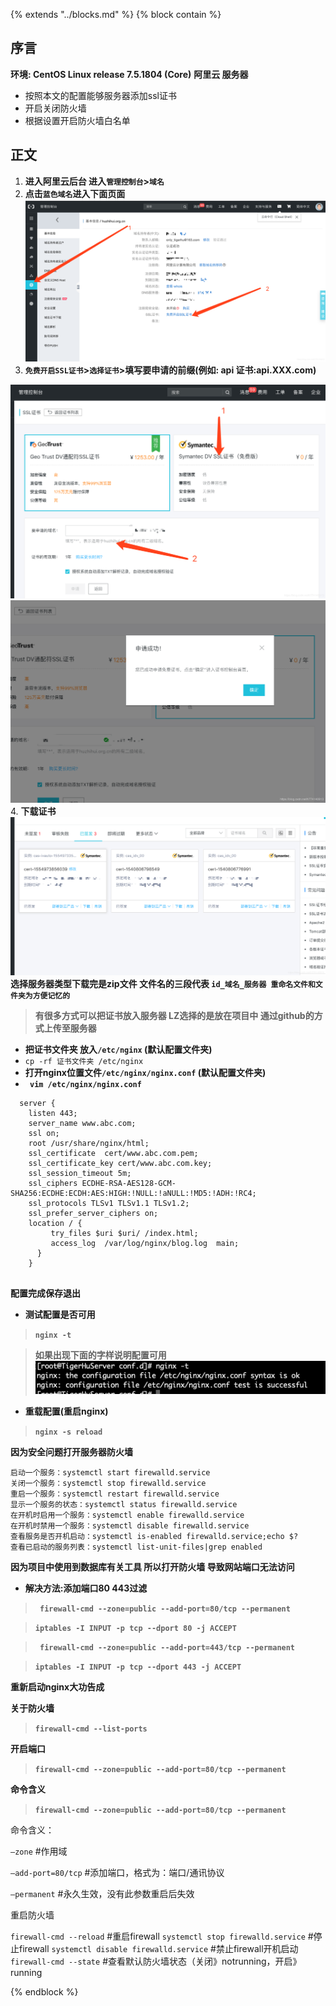 

{%  extends "../blocks.md"  %}
{%  block contain  %}



## 序言

**环境: CentOS Linux release 7.5.1804 (Core)**
**阿里云 服务器**

- 按照本文的配置能够服务器添加ssl证书
- 开启关闭防火墙
- 根据设置开启防火墙白名单
## 正文

 1. **进入阿里云后台 进入`管理控制台`>`域名`**
 2. **点击`蓝色域名`进入下面页面**
![在这里插入图片描述](../assets/images/20190415095220405.png?x-oss-process=image/watermark,type_ZmFuZ3poZW5naGVpdGk,shadow_10,text_aHR0cHM6Ly9ibG9nLmNzZG4ubmV0L2g3NzQxNDA5MTM=,size_16,color_FFFFFF,t_70)
 3. **`免费开启SSL证书`>`选择证书`>填写要申请的前缀(例如: api 证书:api.XXX.com)**

![在这里插入图片描述](../assets/images/20190415095926933.png?x-oss-process=image/watermark,type_ZmFuZ3poZW5naGVpdGk,shadow_10,text_aHR0cHM6Ly9ibG9nLmNzZG4ubmV0L2g3NzQxNDA5MTM=,size_16,color_FFFFFF,t_70)
![在这里插入图片描述](../assets/images/20190415100205440.png?x-oss-process=image/watermark,type_ZmFuZ3poZW5naGVpdGk,shadow_10,text_aHR0cHM6Ly9ibG9nLmNzZG4ubmV0L2g3NzQxNDA5MTM=,size_16,color_FFFFFF,t_70)
 4. **下载证书**
![在这里插入图片描述](../assets/images/20190415100326713.png?x-oss-process=image/watermark,type_ZmFuZ3poZW5naGVpdGk,shadow_10,text_aHR0cHM6Ly9ibG9nLmNzZG4ubmV0L2g3NzQxNDA5MTM=,size_16,color_FFFFFF,t_70)
**选择服务器类型下载完是zip文件 文件名的三段代表 `id_域名_服务器 重命名文件和文件夹为方便记忆的`** 

> **有很多方式可以把证书放入服务器 
> LZ选择的是放在项目中 通过github的方式上传至服务器**
>

 - **把证书文件夹 放入`/etc/nginx` (默认配置文件夹)**
 - `cp -rf 证书文件夹 /etc/nginx `
 - **打开nginx位置文件`/etc/nginx/nginx.conf` (默认配置文件夹)**
 -  **` vim /etc/nginx/nginx.conf`**

```
  server {
    listen 443;
    server_name www.abc.com;
    ssl on;
    root /usr/share/nginx/html;
    ssl_certificate  cert/www.abc.com.pem;
    ssl_certificate_key cert/www.abc.com.key;
    ssl_session_timeout 5m;
    ssl_ciphers ECDHE-RSA-AES128-GCM-SHA256:ECDHE:ECDH:AES:HIGH:!NULL:!aNULL:!MD5:!ADH:!RC4;
    ssl_protocols TLSv1 TLSv1.1 TLSv1.2;
    ssl_prefer_server_ciphers on;
    location / {
         try_files $uri $uri/ /index.html;
         access_log  /var/log/nginx/blog.log  main;
      }
    }
    
```
**配置完成保存退出**

 - **测试配置是否可用**

> **`nginx -t`**

> **如果出现下面的字样说明配置可用**![在这里插入图片描述](../assets/images/20190415102446978.png)


 - **重载配置(重启nginx)**

> **`nginx -s reload`**

**因为安全问题打开服务器防火墙**

    启动一个服务：systemctl start firewalld.service
    关闭一个服务：systemctl stop firewalld.service
    重启一个服务：systemctl restart firewalld.service
    显示一个服务的状态：systemctl status firewalld.service
    在开机时启用一个服务：systemctl enable firewalld.service
    在开机时禁用一个服务：systemctl disable firewalld.service
    查看服务是否开机启动：systemctl is-enabled firewalld.service;echo $?
    查看已启动的服务列表：systemctl list-unit-files|grep enabled

**因为项目中使用到数据库有关工具 
所以打开防火墙 导致网站端口无法访问**
 - **解决方法:添加端口80 443过滤**

> **` firewall-cmd --zone=public --add-port=80/tcp --permanent`**

> **`iptables -I INPUT -p tcp --dport 80 -j ACCEPT`**

> **` firewall-cmd --zone=public --add-port=443/tcp --permanent`**

>  **`iptables -I INPUT -p tcp --dport 443 -j ACCEPT`**

**重新启动nginx大功告成**


**关于防火墙**

>  **`firewall-cmd --list-ports`**

**开启端口**

>  **`firewall-cmd --zone=public --add-port=80/tcp --permanent`**

**命令含义**

>  **`firewall-cmd --zone=public --add-port=80/tcp --permanent`**

命令含义：

`–zone` #作用域

`–add-port=80/tcp` #添加端口，格式为：端口/通讯协议

`–permanent` #永久生效，没有此参数重启后失效

重启防火墙

`firewall-cmd --reload` #重启firewall
`systemctl stop firewalld.service` #停止firewall
`systemctl disable firewalld.service` #禁止firewall开机启动
`firewall-cmd --state` #查看默认防火墙状态（关闭》notrunning，开启》running



{%  endblock  %}

